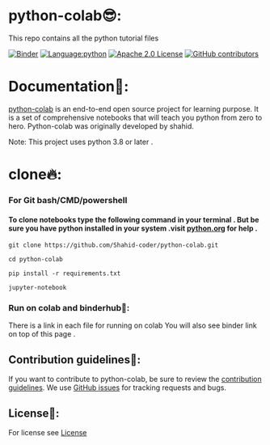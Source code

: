 # python-colab😎:
This repo contains all the python tutorial files

[![Binder](https://mybinder.org/badge_logo.svg)](https://mybinder.org/v2/gh/Shahid-coder/python-colab/main)
[![Language:python](https://img.shields.io/github/languages/top/shahid-coder/python-colab)](https://python.org)
[![Apache 2.0 License](https://img.shields.io/github/license/shahid-coder/python-colab)](https://github.com/shahid-coder/shahid-flappy-bird/LICENSE)
[![GitHub contributors](https://img.shields.io/github/contributors/shahid-coder/python-colab)](https://github.com/shahid-coder/shahid-flappy-bird/graphs/contributors)
# Documentation📝:

[python-colab](https://github.com/Shahid-coder/python-colab) is an end-to-end open source project 
for learning purpose. It is a set of comprehensive notebooks that will teach you python from zero to hero. Python-colab was originally developed by shahid.

Note: This project uses python 3.8 or later . 
# clone🔥:
### For Git bash/CMD/powershell
#### To clone notebooks type the following command in your terminal . But be sure you have python installed in your system .visit [python.org](python.org) for help . 

```
git clone https://github.com/Shahid-coder/python-colab.git
```

```
cd python-colab
```

```
pip install -r requirements.txt
```

```
jupyter-notebook
```
### Run on colab and binderhub👋: 
There is a link in each file for running on colab 
You will also see binder link on top of this page . 
## Contribution guidelines🤝:
If you want to contribute to python-colab, be sure to review the
[contribution guidelines](CONTRIBUTING.md).
We use [GitHub issues](https://github.com/Shahid-coder/python-colab/issues) for
tracking requests and bugs.
## License🔐:
For license see [License](https://github.com/Shahid-coder/python-colab/blob/main/LICENSE)
